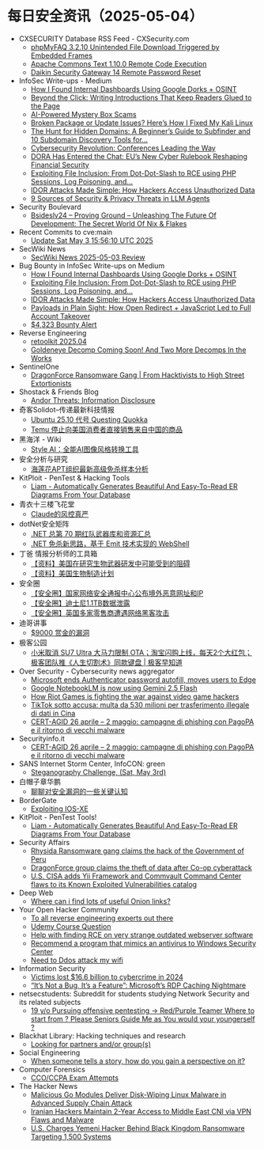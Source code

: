 # 每日安全资讯（2025-05-04）

- CXSECURITY Database RSS Feed - CXSecurity.com
  - [phpMyFAQ 3.2.10 Unintended File Download Triggered by Embedded Frames](https://cxsecurity.com/issue/WLB-2025050012)
  - [Apache Commons Text  1.10.0 Remote Code Execution](https://cxsecurity.com/issue/WLB-2025050011)
  - [Daikin Security Gateway  14 Remote Password Reset](https://cxsecurity.com/issue/WLB-2025050010)
- InfoSec Write-ups - Medium
  - [How I Found Internal Dashboards Using Google Dorks + OSINT](https://infosecwriteups.com/how-i-found-internal-dashboards-using-google-dorks-osint-5f2c9515fcd6?source=rss----7b722bfd1b8d---4)
  - [Beyond the Click: Writing Introductions That Keep Readers Glued to the Page](https://infosecwriteups.com/beyond-the-click-writing-introductions-that-keep-readers-glued-to-the-page-3b9f202d9e22?source=rss----7b722bfd1b8d---4)
  - [AI-Powered Mystery Box Scams](https://infosecwriteups.com/ai-powered-mystery-box-scams-02e931065a19?source=rss----7b722bfd1b8d---4)
  - [Broken Package or Update Issues? Here’s How I Fixed My Kali Linux](https://infosecwriteups.com/broken-package-or-update-issues-heres-how-i-fixed-my-kali-linux-948bfa455300?source=rss----7b722bfd1b8d---4)
  - [The Hunt for Hidden Domains: A Beginner’s Guide to Subfinder and 10 Subdomain Discovery Tools for…](https://infosecwriteups.com/the-hunt-for-hidden-domains-a-beginners-guide-to-subfinder-and-10-subdomain-discovery-tools-for-ce10ade962bf?source=rss----7b722bfd1b8d---4)
  - [Cybersecurity Revolution: Conferences Leading the Way](https://infosecwriteups.com/cybersecurity-revolution-conferences-leading-the-way-399659f5ae16?source=rss----7b722bfd1b8d---4)
  - [DORA Has Entered the Chat: EU’s New Cyber Rulebook Reshaping Financial Security](https://infosecwriteups.com/dora-has-entered-the-chat-eus-new-cyber-rulebook-reshaping-financial-security-e2ce7dd95c5d?source=rss----7b722bfd1b8d---4)
  - [Exploiting File Inclusion: From Dot-Dot-Slash to RCE using PHP Sessions, Log Poisoning, and…](https://infosecwriteups.com/exploiting-file-inclusion-from-dot-dot-slash-to-rce-using-php-sessions-log-poisoning-and-4db1bdf8ad77?source=rss----7b722bfd1b8d---4)
  - [IDOR Attacks Made Simple: How Hackers Access Unauthorized Data](https://infosecwriteups.com/idor-attacks-made-simple-how-hackers-access-unauthorized-data-ca1158d18190?source=rss----7b722bfd1b8d---4)
  - [9 Sources of Security & Privacy Threats in LLM Agents](https://infosecwriteups.com/9-core-threats-facing-llm-agents-f6fbd66fad54?source=rss----7b722bfd1b8d---4)
- Security Boulevard
  - [Bsideslv24 – Proving Ground – Unleashing The Future Of Development: The Secret World Of Nix & Flakes](https://securityboulevard.com/2025/05/bsideslv24-proving-ground-unleashing-the-future-of-development-the-secret-world-of-nix-flakes/?utm_source=rss&utm_medium=rss&utm_campaign=bsideslv24-proving-ground-unleashing-the-future-of-development-the-secret-world-of-nix-flakes)
- Recent Commits to cve:main
  - [Update Sat May  3 15:56:10 UTC 2025](https://github.com/trickest/cve/commit/44ed5fe18aaad47bcaa676c30693070bc9736067)
- SecWiki News
  - [SecWiki News 2025-05-03 Review](http://www.sec-wiki.com/?2025-05-03)
- Bug Bounty in InfoSec Write-ups on Medium
  - [How I Found Internal Dashboards Using Google Dorks + OSINT](https://infosecwriteups.com/how-i-found-internal-dashboards-using-google-dorks-osint-5f2c9515fcd6?source=rss----7b722bfd1b8d--bug_bounty)
  - [Exploiting File Inclusion: From Dot-Dot-Slash to RCE using PHP Sessions, Log Poisoning, and…](https://infosecwriteups.com/exploiting-file-inclusion-from-dot-dot-slash-to-rce-using-php-sessions-log-poisoning-and-4db1bdf8ad77?source=rss----7b722bfd1b8d--bug_bounty)
  - [IDOR Attacks Made Simple: How Hackers Access Unauthorized Data](https://infosecwriteups.com/idor-attacks-made-simple-how-hackers-access-unauthorized-data-ca1158d18190?source=rss----7b722bfd1b8d--bug_bounty)
  - [Payloads in Plain Sight: How Open Redirect + JavaScript Led to Full Account Takeover](https://infosecwriteups.com/payloads-in-plain-sight-how-open-redirect-javascript-led-to-full-account-takeover-a7ae1c359679?source=rss----7b722bfd1b8d--bug_bounty)
  - [$4,323 Bounty Alert](https://infosecwriteups.com/4-323-bounty-alert-4af6e66bb8c1?source=rss----7b722bfd1b8d--bug_bounty)
- Reverse Engineering
  - [retoolkit 2025.04](https://www.reddit.com/r/ReverseEngineering/comments/1kdqucz/retoolkit_202504/)
  - [Goldeneye Decomp Coming Soon! And Two More Decomps In the Works](https://www.reddit.com/r/ReverseEngineering/comments/1ke36j3/goldeneye_decomp_coming_soon_and_two_more_decomps/)
- SentinelOne
  - [DragonForce Ransomware Gang | From Hacktivists to High Street Extortionists](https://www.sentinelone.com/blog/dragonforce-ransomware-gang-from-hacktivists-to-high-street-extortionists/)
- Shostack & Friends Blog
  - [Andor Threats: Information Disclosure](https://shostack.org/blog/andor-threats-information-disclosure/)
- 奇客Solidot–传递最新科技情报
  - [Ubuntu 25.10 代号 Questing Quokka](https://www.solidot.org/story?sid=81207)
  - [Temu 停止向美国消费者直接销售来自中国的商品](https://www.solidot.org/story?sid=81206)
- 黑海洋 - Wiki
  - [Style AI：全能AI图像风格转换工具](https://blog.upx8.com/4785)
- 安全分析与研究
  - [海莲花APT组织最新高级免杀样本分析](https://mp.weixin.qq.com/s?__biz=MzA4ODEyODA3MQ==&mid=2247491817&idx=1&sn=381d48cd39080e8e5f3f49785deacff8&subscene=0)
- KitPloit - PenTest &amp; Hacking Tools
  - [Liam - Automatically Generates Beautiful And Easy-To-Read ER Diagrams From Your Database](http://www.kitploit.com/2025/05/liam-automatically-generates-beautiful.html)
- 青衣十三楼飞花堂
  - [Claude的风控真严](https://mp.weixin.qq.com/s?__biz=MzUzMjQyMDE3Ng==&mid=2247488266&idx=1&sn=c915c7ee1d9859f37d525187671a20c3&subscene=0)
- dotNet安全矩阵
  - [.NET 总第 70 期红队武器库和资源汇总](https://mp.weixin.qq.com/s?__biz=MzUyOTc3NTQ5MA==&mid=2247499583&idx=2&sn=6bd035f1623fb3ae0be91d15d79a93e7&subscene=0)
  - [.NET 免杀新思路，基于 Emit 技术实现的 WebShell](https://mp.weixin.qq.com/s?__biz=MzUyOTc3NTQ5MA==&mid=2247499583&idx=3&sn=eb5cb35ed3a635a830c7cd4e95ba7cb1&subscene=0)
- 丁爸 情报分析师的工具箱
  - [【资料】美国在研究生物武器研发中可能受到的阻碍](https://mp.weixin.qq.com/s?__biz=MzI2MTE0NTE3Mw==&mid=2651149864&idx=1&sn=65d1721f0306b0cdcb7a0efc7d2dc43a&subscene=0)
  - [【资料】美国生物制造计划](https://mp.weixin.qq.com/s?__biz=MzI2MTE0NTE3Mw==&mid=2651149864&idx=2&sn=f69ca2382b1ad4b4ba16b0e1e3170aed&subscene=0)
- 安全圈
  - [【安全圈】国家网络安全通报中心公布境外恶意网址和IP](https://mp.weixin.qq.com/s?__biz=MzIzMzE4NDU1OQ==&mid=2652069416&idx=1&sn=515cc01e2351fc7bc0f1b62da0313900&subscene=0)
  - [【安全圈】迪士尼1.1TB数据泄露](https://mp.weixin.qq.com/s?__biz=MzIzMzE4NDU1OQ==&mid=2652069416&idx=2&sn=f807df4735b9462cfb11efeda17a97a3&subscene=0)
  - [【安全圈】英国多家零售商遭遇网络黑客攻击](https://mp.weixin.qq.com/s?__biz=MzIzMzE4NDU1OQ==&mid=2652069416&idx=3&sn=54ab1afc45b0f52d9482d1ff5ad86d27&subscene=0)
- 迪哥讲事
  - [$9000 赏金的漏洞](https://mp.weixin.qq.com/s?__biz=MzIzMTIzNTM0MA==&mid=2247497546&idx=1&sn=5e65d132cee50ec6533c214ebb178613&subscene=0)
- 极客公园
  - [小米取消 SU7 Ultra 大马力限制 OTA；淘宝闪购上线，每天2个大红包；极客团队推《人生切割术》同款键盘 | 极客早知道](https://mp.weixin.qq.com/s?__biz=MTMwNDMwODQ0MQ==&mid=2653078688&idx=1&sn=cf59cc0869d34ae67e31a0bbe159a1e2&subscene=0)
- Over Security - Cybersecurity news aggregator
  - [Microsoft ends Authenticator password autofill, moves users to Edge](https://www.bleepingcomputer.com/news/security/microsoft-ends-authenticator-password-autofill-moves-users-to-edge/)
  - [Google NotebookLM is now using Gemini 2.5 Flash](https://www.bleepingcomputer.com/news/artificial-intelligence/google-notebooklm-is-now-using-gemini-25-flash/)
  - [How Riot Games is fighting the war against video game hackers](https://techcrunch.com/2025/05/03/how-riot-games-is-fighting-the-war-against-video-game-hackers/)
  - [TikTok sotto accusa: multa da 530 milioni per trasferimento illegale di dati in Cina](https://www.cybersecurity360.it/news/tiktok-sotto-accusa-multa-da-530-milioni-per-trasferimento-illegale-di-dati-in-cina/)
  - [CERT-AGID 26 aprile – 2 maggio: campagne di phishing con PagoPA e il ritorno di vecchi malware](https://www.securityinfo.it/2025/05/03/cert-agid-26-aprile-2-maggio-phishing-pagopa-ritorno-vecchi-malware/)
- Securityinfo.it
  - [CERT-AGID 26 aprile – 2 maggio: campagne di phishing con PagoPA e il ritorno di vecchi malware](https://www.securityinfo.it/2025/05/03/cert-agid-26-aprile-2-maggio-phishing-pagopa-ritorno-vecchi-malware/?utm_source=rss&utm_medium=rss&utm_campaign=cert-agid-26-aprile-2-maggio-phishing-pagopa-ritorno-vecchi-malware)
- SANS Internet Storm Center, InfoCON: green
  - [Steganography Challenge, (Sat, May 3rd)](https://isc.sans.edu/diary/rss/31910)
- 白帽子章华鹏
  - [聊聊对安全漏洞的一些关键认知](https://mp.weixin.qq.com/s?__biz=MzIyOTAxOTYwMw==&mid=2650237152&idx=1&sn=b10e2842659aaa2534416d1b9464e8b8&subscene=0)
- BorderGate
  - [Exploiting IOS-XE](https://www.bordergate.co.uk/exploiting-ios-xe/)
- KitPloit - PenTest Tools!
  - [Liam - Automatically Generates Beautiful And Easy-To-Read ER Diagrams From Your Database](http://www.kitploit.com/2025/05/liam-automatically-generates-beautiful.html)
- Security Affairs
  - [Rhysida Ransomware gang claims the hack of the Government of Peru](https://securityaffairs.com/177388/cyber-crime/rhysida-ransomware-gang-claims-the-hack-of-the-government-of-peru.html)
  - [DragonForce group claims the theft of data after Co-op cyberattack](https://securityaffairs.com/177376/cyber-crime/dragonforce-group-claims-the-theft-of-data-after-co-op-cyberattack.html)
  - [U.S. CISA adds Yii Framework and Commvault Command Center flaws to its Known Exploited Vulnerabilities catalog](https://securityaffairs.com/177367/hacking/u-s-cisa-adds-yii-framework-and-commvault-command-center-flaws-to-its-known-exploited-vulnerabilities-catalog.html)
- Deep Web
  - [Where can i find lots of useful Onion links?](https://www.reddit.com/r/deepweb/comments/1kdz2go/where_can_i_find_lots_of_useful_onion_links/)
- Your Open Hacker Community
  - [To all reverse engineering experts out there](https://www.reddit.com/r/HowToHack/comments/1ke1zxv/to_all_reverse_engineering_experts_out_there/)
  - [Udemy Course Question](https://www.reddit.com/r/HowToHack/comments/1ke5wgv/udemy_course_question/)
  - [Help with finding RCE on very strange outdated webserver software](https://www.reddit.com/r/HowToHack/comments/1kdfsx5/help_with_finding_rce_on_very_strange_outdated/)
  - [Recommend a program that mimics an antivirus to Windows Security Center](https://www.reddit.com/r/HowToHack/comments/1kdfy9i/recommend_a_program_that_mimics_an_antivirus_to/)
  - [Need to Ddos attack my wifi](https://www.reddit.com/r/HowToHack/comments/1kdkoeb/need_to_ddos_attack_my_wifi/)
- Information Security
  - [Victims lost $16.6 billion to cybercrime in 2024](https://www.reddit.com/r/Information_Security/comments/1ke1fse/victims_lost_166_billion_to_cybercrime_in_2024/)
  - [“It’s Not a Bug, It’s a Feature”: Microsoft’s RDP Caching Nightmare](https://www.reddit.com/r/Information_Security/comments/1ke2ieu/its_not_a_bug_its_a_feature_microsofts_rdp/)
- netsecstudents: Subreddit for students studying Network Security and its related subjects
  - [19 y/o Pursuing offensive pentesting -> Red/Purple Teamer Where to start from ? Please Seniors Guide Me as You would your youngerself ?](https://www.reddit.com/r/netsecstudents/comments/1kdpsuv/19_yo_pursuing_offensive_pentesting_redpurple/)
- Blackhat Library: Hacking techniques and research
  - [Looking for partners and/or group(s)](https://www.reddit.com/r/blackhat/comments/1kduc1u/looking_for_partners_andor_groups/)
- Social Engineering
  - [When someone tells a story, how do you gain a perspective on it?](https://www.reddit.com/r/SocialEngineering/comments/1ke3vhz/when_someone_tells_a_story_how_do_you_gain_a/)
- Computer Forensics
  - [CCO/CCPA Exam Attempts](https://www.reddit.com/r/computerforensics/comments/1ke0sba/ccoccpa_exam_attempts/)
- The Hacker News
  - [Malicious Go Modules Deliver Disk-Wiping Linux Malware in Advanced Supply Chain Attack](https://thehackernews.com/2025/05/malicious-go-modules-deliver-disk.html)
  - [Iranian Hackers Maintain 2-Year Access to Middle East CNI via VPN Flaws and Malware](https://thehackernews.com/2025/05/iranian-hackers-maintain-2-year-access.html)
  - [U.S. Charges Yemeni Hacker Behind Black Kingdom Ransomware Targeting 1,500 Systems](https://thehackernews.com/2025/05/us-charges-yemeni-hacker-behind-black.html)
